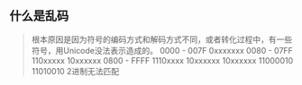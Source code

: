 ## 什么是乱码
> 根本原因是因为符号的编码方式和解码方式不同，或者转化过程中，有一些符号，用Unicode没法表示造成的。
0000 - 007F 0xxxxxxx
0080 - 07FF 110xxxxx 10xxxxxx
0800 - FFFF 1110xxxx 10xxxxxx 10xxxxxx
             11000010 11010010 2进制无法匹配